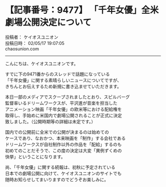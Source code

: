 # 【記事番号：9477】 「千年女優」全米劇場公開決定について

投稿者： ケイオスユニオン  
投稿日時： 02/05/17 19:07:05  
chaosunion.com

---

こんにちは、ケイオスユニオンです。  
  
すでに下の9471番からのスレッドで話題になっている  
「千年女優」に関する素晴らしいニュースについてですが、  
きちんとお伝えするため新規に書き込ませていただきます。  
  
本日一部のメディアでスクープされましたとおり、スピルバーグ  
監督率いるドリームワークスが、平沢進が音楽を担当した  
アニメーション映画「千年女優」の欧米等における配給権を  
取得し、手始めに米国内で劇場公開されることが正式に決定  
致しました。（公開時期等の詳細は未定です。）  
  
国内での公開前に全米での公開が決まるのは始めての  
ケースであり、なおかつ、本来映画を「制作」する会社である  
ドリームワークスが自社制作以外の作品を「配給」するのも  
初めてのことだそうで、この度の決定は大変「異例ずくめの  
快挙」ということになります。  
  
尚、「千年女優」に関する続報は、初秋に予定されている  
日本での劇場公開に向けて、ケイオスユニオンのサイトでも  
随時お知らせしてまいりますのでどうぞお楽しみに。  
